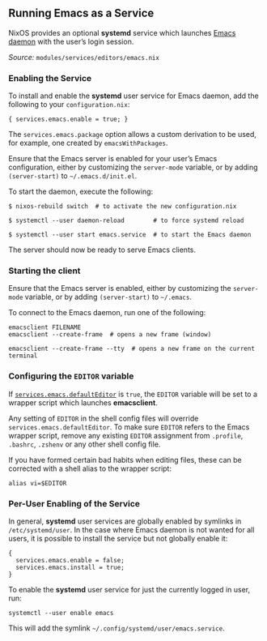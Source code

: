 ## Running Emacs as a Service

NixOS provides an optional **systemd** service which launches [Emacs daemon](https://www.gnu.org/software/emacs/manual/html_node/emacs/Emacs-Server.html) with the user’s login session.

_Source:_ `modules/services/editors/emacs.nix`

### Enabling the Service

To install and enable the **systemd** user service for Emacs daemon, add the following to your `configuration.nix`:

```programlisting
{ services.emacs.enable = true; }
```

The `services.emacs.package` option allows a custom derivation to be used, for example, one created by `emacsWithPackages`.

Ensure that the Emacs server is enabled for your user’s Emacs configuration, either by customizing the `server-mode` variable, or by adding `(server-start)` to `~/.emacs.d/init.el`.

To start the daemon, execute the following:

```programlisting
$ nixos-rebuild switch  # to activate the new configuration.nix

$ systemctl --user daemon-reload        # to force systemd reload

$ systemctl --user start emacs.service  # to start the Emacs daemon

```

The server should now be ready to serve Emacs clients.

### Starting the client

Ensure that the Emacs server is enabled, either by customizing the `server-mode` variable, or by adding `(server-start)` to `~/.emacs`.

To connect to the Emacs daemon, run one of the following:

```programlisting
emacsclient FILENAME
emacsclient --create-frame  # opens a new frame (window)

emacsclient --create-frame --tty  # opens a new frame on the current terminal

```

### Configuring the `EDITOR` variable

If [`services.emacs.defaultEditor`](options.html#opt-services.emacs.defaultEditor) is `true`, the `EDITOR` variable will be set to a wrapper script which launches **emacsclient**.

Any setting of `EDITOR` in the shell config files will override `services.emacs.defaultEditor`. To make sure `EDITOR` refers to the Emacs wrapper script, remove any existing `EDITOR` assignment from `.profile`, `.bashrc`, `.zshenv` or any other shell config file.

If you have formed certain bad habits when editing files, these can be corrected with a shell alias to the wrapper script:

```programlisting
alias vi=$EDITOR
```

### Per-User Enabling of the Service

In general, **systemd** user services are globally enabled by symlinks in `/etc/systemd/user`. In the case where Emacs daemon is not wanted for all users, it is possible to install the service but not globally enable it:

```programlisting
{
  services.emacs.enable = false;
  services.emacs.install = true;
}
```

To enable the **systemd** user service for just the currently logged in user, run:

```programlisting
systemctl --user enable emacs
```

This will add the symlink `~/.config/systemd/user/emacs.service`.
